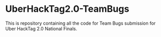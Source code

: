 # UberHackTag2.0-TeamBugs
This is repository containing all the code for Team Bugs submission for Uber HackTag 2.0 National Finals.
